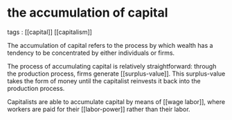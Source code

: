 # the accumulation of capital

tags
: [[capital]] [[capitalism]]

The accumulation of capital refers to the process by which wealth has a tendency to be concentrated by either individuals or firms.

The process of accumulating capital is relatively straightforward: through the production process, firms generate [[surplus-value]]. This surplus-value takes the form of money until the capitalist reinvests it back into the production process.

Capitalists are able to accumulate capital by means of [[wage labor]], where workers are paid for their [[labor-power]] rather than their labor.

